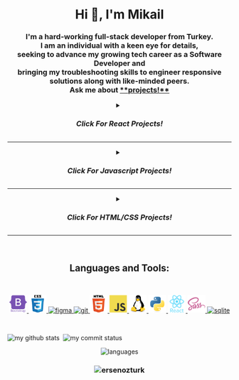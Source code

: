 

<!--
**Mikaildokgoz/Mikaildokgoz** is a ✨ _special_ ✨ repository because its `README.md` (this file) appears on your GitHub profile.

Here are some ideas to get you started:

- 🔭 I’m currently working on ...
- 🌱 I’m currently learning ...
- 👯 I’m looking to collaborate on ...
- 🤔 I’m looking for help with ...
- 💬 Ask me about ...
- 📫 How to reach me: ...
- 😄 Pronouns: ...
- ⚡ Fun fact: ...
-->

<h1 align="center">Hi 👋, I'm Mikail</h1>
<h3 align="center">I'm a hard-working full-stack developer from Turkey. <br> I am an individual with a keen eye for details, <br> seeking to advance my growing tech career as a Software Developer and <br> bringing my troubleshooting skills to engineer responsive solutions along with like-minded peers.<br> Ask me about <a href="https://github.com/Mikaildokgoz?tab=repositories">**projects!**</a></h3>

<details align="center">
  <summary><h3><em>Click For React Projects!</em></h3></summary>

  <p><a href="https://reactrandomuser2.netlify.app/" target="_blank" rel="noreferrer">Random_App2</a></p>
  <p><a href="https://reactrandomapp1.netlify.app" target="_blank" rel="noreferrer">Random_App1</a></p>
  <p><a href="https://fireblogapp-mikers.netlify.app/" target="_blank" rel="noreferrer">FireBlogApp</a></p>
  <p><a href="https://Mikaildokgoz.github.io/RecipeApp" target="_blank" rel="noreferrer">RecipeApp</a></p>
  <p><a href="https://firebase-movieapp.netlify.app/" target="_blank" rel="noreferrer">ReactMovieApp</a></p>
  <p><a href="https://reactrandomuser2.netlify.app/" target="_blank" rel="noreferrer">ReactRandomUserApp</a></p>
  <p><a href="https://tasktracer.netlify.app/" target="_blank" rel="noreferrer">ReactTaskTracker</a></p>
  <p><a href="https://react-projecttour.netlify.app" target="_blank" rel="noreferrer">ReactTourPlaces</a></p>
  <p><a href="https://mikail-language-cards.netlify.app" target="_blank" rel="noreferrer">ReactLanguageCards</a></p>
  <p><a href="https://jobtasktarget.netlify.app/" target="_blank" rel="noreferrer">MyTaskExample</a></p>
  
  
  
  
</details>
  <hr/>
    
<details align="center">
  <summary><h3><em>Click For Javascript Projects!</em></h3></summary>
   <p><a href="https://mikaildokgoz.github.io/JavaScriptProject/LotteryGame" target="_blank" rel="noreferrer">1 --> LuckyNumbes</a></p>
  <p><a href="https://mikaildokgoz.github.io/JavaScriptProject/CountryNeighbours" target="_blank" rel="noreferrer">2 --> CountryNeighbours</a></p>
  <p><a href="https://mikaildokgoz.github.io/JavaScriptProject/CheckoutPage" target="_blank" rel="noreferrer">3 --> Checkout</a></p>
  <p><a href="https://mikaildokgoz.github.io/JavaScriptProject/Portfolio_SASS_Project" target="_blank" rel="noreferrer">4 --> PortfolioProject_SASS </a></p>
   <p><a href="https://mikaildokgoz.github.io/JavaScriptProject/ExactAgeCalculator" target="_blank" rel="noreferrer">5 --> ExactAgeCalculator</a></p>
  <p><a href="https://mikaildokgoz.github.io/JavaScriptProject/AddDeleteItem(basic)" target="_blank" rel="noreferrer">6 --> AddDeleteItem(basic)</a></p>
  <p><a href="https://mikaildokgoz.github.io/JavaScriptProject/PingPong-Game" target="_blank" rel="noreferrer">7 --> PingPong-Game</a></p>
  <p><a href="https://mikaildokgoz.github.io/JavaScriptProject/AddDeleteItem(intermediate)" target="_blank" rel="noreferrer">8 --> AddDeleteItem(intermediate)</a></p>
  <p><a href="https://mikaildokgoz.github.io/JavaScriptProject/todoApp(advanced)" target="_blank" rel="noreferrer">9 --> TodoApp(advanced)</a></p>
  <p><a href="https://mikaildokgoz.github.io/JavaScriptProject/todoApp(createdDoubleList)" target="_blank" rel="noreferrer">10 --> TodoApp(createdDoubleList)</a></p>
  <p><a href="https://mikaildokgoz.github.io/JavaScriptProject/NumberGuessing-Game" target="_blank" rel="noreferrer">11 --> NumberGuessingGame</a></p>
  <p><a href="https://mikaildokgoz.github.io/JavaScriptProject/SpinnerCalculator" target="_blank" rel="noreferrer">12 --> SpinnerNumbers</a></p>
  <p><a href="https://mikaildokgoz.github.io/JavaScriptProject/CheckDailyRoutine" target="_blank" rel="noreferrer">13 --> CheckDailyRoutine</a></p>
  <p><a href="https://mikaildokgoz.github.io/JavaScriptProject/IOS_Calculator" target="_blank" rel="noreferrer">14 --> IphoneCalculator</a></p>
  <p><a href="https://mikaildokgoz.github.io/JavaScriptProject/JSON-Exercise" target="_blank" rel="noreferrer">15 --> JSON_exercise</a></p>
  <p><a href="https://mikaildokgoz.github.io/JavaScriptProject/questionApp" target="_blank" rel="noreferrer">16 --> QuestionApp</a></p>
  <p><a href="https://mikaildokgoz.github.io/JavaScriptProject/profileFinderFromApi" target="_blank" rel="noreferrer">17 --> ProfileFinderFromApi</a></p>
  <p><a href="https://mikaildokgoz.github.io/JavaScriptProject/RegisterUserPage-AxiosExercise" target="_blank" rel="noreferrer">18 --> RegisterUserPage_Axios-Exercise </a></p>
  <p><a href="https://mikaildokgoz.github.io/JavaScriptProject/WeatherApp" target="_blank" rel="noreferrer">19 --> WeatherApp</a></p>
  
  
  <p><a href="https://mikaildokgoz.github.io/JavaScriptProject/restApi-HTTPGetRequest/" target="_blank" rel="noreferrer">20 --> RestApi_HTTP_GetRequest </a></p>
 
</details>
  <hr/>

<details align="center">
  <summary><h3><em>Click For HTML/CSS Projects!</em></h3></summary>
  
  <p><a href="https://github.com/Mikaildokgoz/HTML-CSS/tree/main/SASS_Project" target="_blank" rel="noreferrer">SASS_Project</a></p>
  <p><a href="https://github.com/Mikaildokgoz/HTML-CSS/tree/main/projects/PARALAX-example" target="_blank" rel="noreferrer">Paralax</a></p>
  <p><a href="https://github.com/Mikaildokgoz/HTML-CSS/tree/main/projects/PARALAX-example" target="_blank" rel="noreferrer">Google</a></p>
  <p><a href="https://github.com/Mikaildokgoz/HTML-CSS/tree/main/projects/grid" target="_blank" rel="noreferrer">Grid</a></p>
  <p><a href="https://ersenozturk.github.io/HTML-CSS-Exercises/parallax-web-site/index.html" target="_blank" rel="noreferrer">parallax-web-site</a></p>
  <p><a href="https://github.com/Mikaildokgoz/HTML-CSS/tree/main/projects/netflix_survey" target="_blank" rel="noreferrer">netflixSurvey</a></p>
  <p><a href="https://ersenozturk.github.io/HTML-CSS-Exercises/impossible_is_nothing_web_design/index.html" target="_blank" rel="noreferrer">impossible_is_nothing_web_design</a></p>
  <p><a href="https://ersenozturk.github.io/HTML-CSS-Exercises/LanguageCourseSurveyForm/index.html" target="_blank" rel="noreferrer">LanguageCourseSurveyForm</a></p>
  
</details>
  <hr/>

<p>&nbsp</p>

<h2 align="center"> Languages and Tools: </h2>
<p>&nbsp</p>
<p align="center"> <a href="https://getbootstrap.com" target="_blank" rel="noreferrer"> <img src="https://raw.githubusercontent.com/devicons/devicon/master/icons/bootstrap/bootstrap-plain-wordmark.svg" alt="bootstrap" width="40" height="40"/> </a> <a href="https://www.w3schools.com/css/" target="_blank" rel="noreferrer"> <img src="https://raw.githubusercontent.com/devicons/devicon/master/icons/css3/css3-original-wordmark.svg" alt="css3" width="40" height="40"/> </a> <a href="https://www.figma.com/" target="_blank" rel="noreferrer"> <img src="https://www.vectorlogo.zone/logos/figma/figma-icon.svg" alt="figma" width="40" height="40"/> </a> <a href="https://git-scm.com/" target="_blank" rel="noreferrer"> <img src="https://www.vectorlogo.zone/logos/git-scm/git-scm-icon.svg" alt="git" width="40" height="40"/> </a> <a href="https://www.w3.org/html/" target="_blank" rel="noreferrer"> <img src="https://raw.githubusercontent.com/devicons/devicon/master/icons/html5/html5-original-wordmark.svg" alt="html5" width="40" height="40"/> </a> <a href="https://developer.mozilla.org/en-US/docs/Web/JavaScript" target="_blank" rel="noreferrer"> <img src="https://raw.githubusercontent.com/devicons/devicon/master/icons/javascript/javascript-original.svg" alt="javascript" width="40" height="40"/> </a> <a href="https://www.linux.org/" target="_blank" rel="noreferrer"> <img src="https://raw.githubusercontent.com/devicons/devicon/master/icons/linux/linux-original.svg" alt="linux" width="40" height="40"/> </a> <a href="https://www.python.org" target="_blank" rel="noreferrer"> <img src="https://raw.githubusercontent.com/devicons/devicon/master/icons/python/python-original.svg" alt="python" width="40" height="40"/> </a> <a href="https://reactjs.org/" target="_blank" rel="noreferrer"> <img src="https://raw.githubusercontent.com/devicons/devicon/master/icons/react/react-original-wordmark.svg" alt="react" width="40" height="40"/> </a> <a href="https://sass-lang.com" target="_blank" rel="noreferrer"> <img src="https://raw.githubusercontent.com/devicons/devicon/master/icons/sass/sass-original.svg" alt="sass" width="40" height="40"/> </a> <a href="https://www.sqlite.org/" target="_blank" rel="noreferrer"> <img src="https://www.vectorlogo.zone/logos/sqlite/sqlite-icon.svg" alt="sqlite" width="40" height="40"/> </a> </p>
<p>&nbsp</p>

<p align="left">
<img src="https://github-readme-stats.vercel.app/api?username=ersenozturk&theme=chartreuse-dark" alt="my github stats" width="49%"/>&nbsp;
<img src="https://github-readme-streak-stats.herokuapp.com/?user=ersenozturk&theme=chartreuse-dark" alt="my commit status" width="49%" /> </p>
<p align="center"> <img src="https://github-readme-stats.vercel.app/api/top-langs/?username=ersenozturk&theme=chartreuse-dark&layout=compact" alt="languages" width="50%" > </p>

<h3 align="center"> <img src="https://komarev.com/ghpvc/?username=ersenozturk&label=Profile%20views&color=0e75b6&style=flat" alt="ersenozturk" /> </h3>
